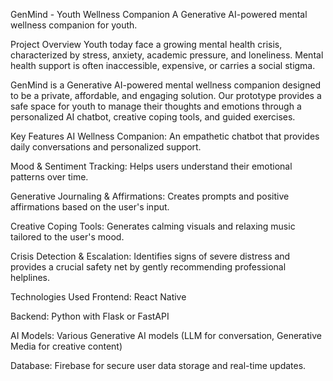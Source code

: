 GenMind - Youth Wellness Companion
A Generative AI-powered mental wellness companion for youth.

Project Overview
Youth today face a growing mental health crisis, characterized by stress, anxiety, academic pressure, and loneliness. Mental health support is often inaccessible, expensive, or carries a social stigma.

GenMind is a Generative AI-powered mental wellness companion designed to be a private, affordable, and engaging solution. Our prototype provides a safe space for youth to manage their thoughts and emotions through a personalized AI chatbot, creative coping tools, and guided exercises.

Key Features
AI Wellness Companion: An empathetic chatbot that provides daily conversations and personalized support.

Mood & Sentiment Tracking: Helps users understand their emotional patterns over time.

Generative Journaling & Affirmations: Creates prompts and positive affirmations based on the user's input.

Creative Coping Tools: Generates calming visuals and relaxing music tailored to the user's mood.

Crisis Detection & Escalation: Identifies signs of severe distress and provides a crucial safety net by gently recommending professional helplines.

Technologies Used
Frontend: React Native

Backend: Python with Flask or FastAPI

AI Models: Various Generative AI models (LLM for conversation, Generative Media for creative content)

Database: Firebase for secure user data storage and real-time updates.
